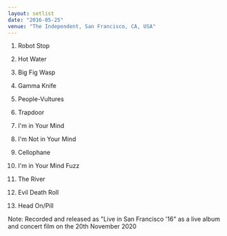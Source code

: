 ```yaml
---
layout: setlist
date: "2016-05-25"
venue: "The Independent, San Francisco, CA, USA"
---
```


 1. Robot Stop

 2. Hot Water

 3. Big Fig Wasp

 4. Gamma Knife

 5. People-Vultures

 6. Trapdoor

 7. I'm in Your Mind

 8. I'm Not in Your Mind

 9. Cellophane

10. I'm in Your Mind Fuzz

11. The River

12. Evil Death Roll

13. Head On/Pill


Note: Recorded and released as "Live in San Francisco '16" as a live
album and concert film on the 20th November 2020

